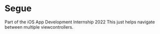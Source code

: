 # Segue
Part of the iOS App Development Internship 2022
This just helps navigate between multiple viewcontrollers.

